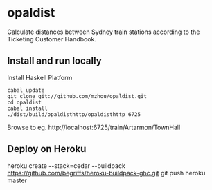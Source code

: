 opaldist
========
Calculate distances between Sydney train stations according to the Ticketing Customer Handbook.

## Install and run locally

Install Haskell Platform
```
cabal update
git clone git://github.com/mzhou/opaldist.git
cd opaldist
cabal install
./dist/build/opaldisthttp/opaldisthttp 6725
```
Browse to eg. http://localhost:6725/train/Artarmon/TownHall

## Deploy on Heroku

heroku create --stack=cedar --buildpack https://github.com/begriffs/heroku-buildpack-ghc.git
git push heroku master

